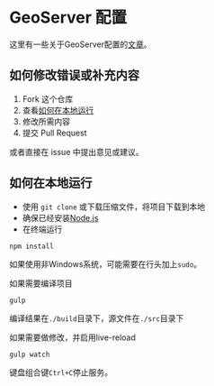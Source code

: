 # GeoServer 配置

这里有一些关于GeoServer配置的[文章](http://princessgod.github.io/GeoserverConfig/)。

## 如何修改错误或补充内容

1. Fork 这个仓库
2. 查看[如何在本地运行](#如何在本地运行)
3. 修改所需内容
4. 提交 Pull Request

或者直接在 issue 中提出意见或建议。

## 如何在本地运行

* 使用 `git clone` 或下载压缩文件，将项目下载到本地
* 确保已经安装[Node.js](https://nodejs.org/en/)
* 在终端运行

```
npm install
```
    
如果使用非Windows系统，可能需要在行头加上`sudo`。

如果需要编译项目

    gulp
    
编译结果在`./build`目录下，源文件在`./src`目录下

如果需要做修改，并启用live-reload

    gulp watch
    
键盘组合键`Ctrl+C`停止服务。
